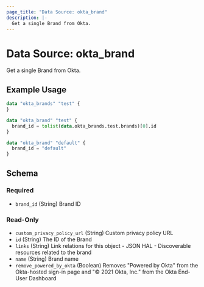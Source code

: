 ```yaml
---
page_title: "Data Source: okta_brand"
description: |-
  Get a single Brand from Okta.
---
```


# Data Source: okta_brand

Get a single Brand from Okta.

## Example Usage

```terraform
data "okta_brands" "test" {
}

data "okta_brand" "test" {
  brand_id = tolist(data.okta_brands.test.brands)[0].id
}

data "okta_brand" "default" {
  brand_id = "default"
}
```

<!-- schema generated by tfplugindocs -->
## Schema

### Required

- `brand_id` (String) Brand ID

### Read-Only

- `custom_privacy_policy_url` (String) Custom privacy policy URL
- `id` (String) The ID of the Brand
- `links` (String) Link relations for this object - JSON HAL - Discoverable resources related to the brand
- `name` (String) Brand name
- `remove_powered_by_okta` (Boolean) Removes "Powered by Okta" from the Okta-hosted sign-in page and "© 2021 Okta, Inc." from the Okta End-User Dashboard


